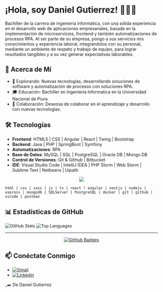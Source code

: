 # ¡Hola, soy Daniel Gutierrez! 👋🏻‍💻

Bachiller de la carrera de ingeniería informática, con una sólida experiencia en el desarrollo web de aplicaciones empresariales, basada en la implementación de microservicios, frontend y también automatizaciones de procesos RPA. Al ser parte de su empresa, pongo a sus servicios mis conocimientos y experiencia laboral, integrándolos con su personal, mediante un ambiente de respeto y trabajo de equipo, para lograr resultados tangibles y a su vez generar expectativas laborables.

## 💬 Acerca de Mí
- 🔭 Explorando: Nuevas tecnologías, desarrollando soluciones de software y automatización de procesos con soluciones RPA.
- 🎓 Educación: Bachiller en Ingenieria Informatica en la Universidad Nacional de Piura.
- 👯 Colaboración: Deseosa de colaborar en el aprendizaje y desarrollo con nuevas tecnologías.

## 🛠 Tecnologías
- **Frontend**: HTML5 | CSS | Angular | React | Twing | Bootstrap
- **Backend**: Java | PHP | SpringBoot | Symfony
- **Automatizaciones**: RPA
- **Base de Datos**: MySQL | SQL | PostgreSQL | Oracle DB | Mongo DB
- **Control de Versiones**: Git & GitHub | Bitbucket
- **IDE**: Visual Studio Code | IntelliJ IDEA | PHP Storm | Web Storm | Sublime Text | Netbeans | Uipath


<p align="center">
  <img align="center" src="https://skillicons.dev/icons?i=html,css,sass,js,ts,react,angular,nextjs,nodejs,express,mongodb,sqlserver,postgresql,docker,git,github,vscode,postman" />
</p>

`html | css | sass | js | ts | react ! angular | nextjs | nodejs | express | mongodb | SQLServer | PostgreSQL | docker | git | github | vscode | postman `


## 📊 Estadísticas de GitHub

<p align="">
  <img src="https://github-readme-stats.vercel.app/api?username=danielgutierrez13&show_icons=true&theme=tokyonight&hide_title=true" alt="GitHub Stats" />
    <img src="https://github-readme-stats.vercel.app/api/top-langs/?username=danielgutierrez13&layout=compact&theme=tokyonight" alt="Top Languages" />
</p>

---

<p align="center">
  <a href="#">
    <img src="https://github-profile-summary-cards.vercel.app/api/cards/profile-details?username=danielgutierrez13&theme=dark" alt="GitHub Badges" />
  </a>
</p>

## 📫 Conéctate Conmigo
- [![Gmail](https://img.shields.io/badge/-Gmail-D14836?style=flat-square&logo=Gmail&logoColor=white)](mailto:dgutierrezvillegas@gmail.com)
- [![Linkedin](https://img.shields.io/badge/-LinkedIn-blue?style=flat-square&logo=Linkedin&logoColor=white)](https://www.linkedin.com/in/daniel-gutierrez-villegas/)

_✒️ De Daniel Gutierrez
